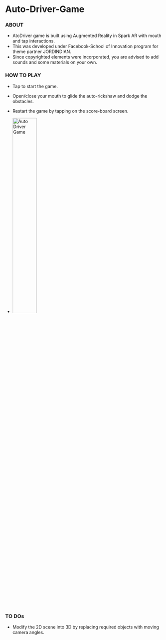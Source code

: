 # Auto-Driver-Game

### ABOUT

* AtoDriver game is built using Augmented Reality in Spark AR with mouth and tap interactions.
* This was developed under Facebook-School of Innovation program for theme partner JORDINDIAN.
* Since copyrighted elements were incorporated, you are advised to add sounds and some materials on your own.

### HOW TO PLAY

* Tap to start the game.
* Open/close your mouth to glide the auto-rickshaw and dodge the obstacles.
* Restart the game by tapping on the score-board screen.

* <img src="https://github.com/tatae3012/Auto-Driver-Game/blob/master/spark-ar_demo.mp4" width="40%" height="40%" title="Auto Driver Game" />

### TO DOs

* Modify the 2D scene into 3D by replacing required objects with moving camera angles.
